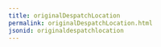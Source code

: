 ```yaml
---
title: originalDespatchLocation
permalink: originalDespatchLocation.html
jsonid: originaldespatchlocation
---
```


